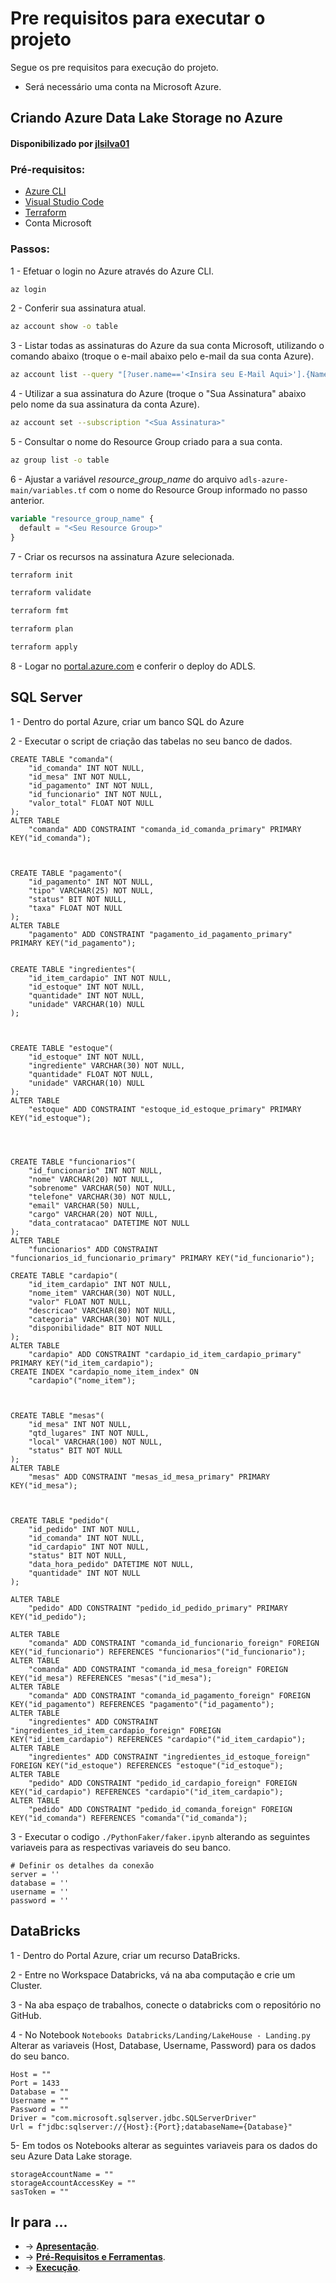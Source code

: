 # Pre requisitos para executar o projeto 

Segue os pre requisitos para execução do projeto.

- Será necessário uma conta na Microsoft Azure.

## Criando Azure Data Lake Storage no Azure

#### Disponibilizado por [jlsilva01](https://github.com/jlsilva01)

### Pré-requisitos:

- [Azure CLI](https://learn.microsoft.com/pt-br/cli/azure/)
- [Visual Studio Code](https://code.visualstudio.com/download)
- [Terraform](https://www.terraform.io/downloads)
- Conta Microsoft

### Passos:

1 - Efetuar o login no Azure através do Azure CLI.

```sh
az login
```

2 - Conferir sua assinatura atual.

```sh
az account show -o table
```

3 - Listar todas as assinaturas do Azure da sua conta Microsoft, utilizando o comando abaixo (troque o e-mail abaixo pelo e-mail da sua conta Azure).

```sh
az account list --query "[?user.name=='<Insira seu E-Mail Aqui>'].{Name:name, ID:id, Default:isDefault}" -o table
```

4 - Utilizar a sua assinatura do Azure (troque o "Sua Assinatura" abaixo pelo nome da sua assinatura da conta Azure).

```sh
az account set --subscription "<Sua Assinatura>"
```

5 - Consultar o nome do Resource Group criado para a sua conta.

```sh
az group list -o table
```

6 - Ajustar a variável _resource_group_name_ do arquivo `adls-azure-main/variables.tf` com o nome do Resource Group informado no passo anterior.

```terraform
variable "resource_group_name" {
  default = "<Seu Resource Group>"
}
```

7 - Criar os recursos na assinatura Azure selecionada.

```sh
terraform init
```

```sh
terraform validate
```

```sh
terraform fmt
```

```sh
terraform plan
```

```sh
terraform apply
```

8 - Logar no [portal.azure.com](https://portal.azure.com/) e conferir o deploy do ADLS.

## SQL Server 

1 - Dentro do portal Azure, criar um banco SQL do Azure

2 - Executar o script de criação das tabelas no seu banco de dados. 

```
CREATE TABLE "comanda"(
    "id_comanda" INT NOT NULL,
    "id_mesa" INT NOT NULL,
    "id_pagamento" INT NOT NULL,
    "id_funcionario" INT NOT NULL,
    "valor_total" FLOAT NOT NULL
);
ALTER TABLE
    "comanda" ADD CONSTRAINT "comanda_id_comanda_primary" PRIMARY KEY("id_comanda");



CREATE TABLE "pagamento"(
    "id_pagamento" INT NOT NULL,
    "tipo" VARCHAR(25) NOT NULL,
    "status" BIT NOT NULL,
    "taxa" FLOAT NOT NULL
);
ALTER TABLE
    "pagamento" ADD CONSTRAINT "pagamento_id_pagamento_primary" PRIMARY KEY("id_pagamento");


CREATE TABLE "ingredientes"(
    "id_item_cardapio" INT NOT NULL,
    "id_estoque" INT NOT NULL,
    "quantidade" INT NOT NULL,
    "unidade" VARCHAR(10) NULL
);



CREATE TABLE "estoque"(
    "id_estoque" INT NOT NULL,
    "ingrediente" VARCHAR(30) NOT NULL,
    "quantidade" FLOAT NOT NULL,
    "unidade" VARCHAR(10) NULL
);
ALTER TABLE
    "estoque" ADD CONSTRAINT "estoque_id_estoque_primary" PRIMARY KEY("id_estoque");




CREATE TABLE "funcionarios"(
    "id_funcionario" INT NOT NULL,
    "nome" VARCHAR(20) NOT NULL,
    "sobrenome" VARCHAR(50) NOT NULL,
    "telefone" VARCHAR(30) NOT NULL,
    "email" VARCHAR(50) NULL,
    "cargo" VARCHAR(20) NOT NULL,
    "data_contratacao" DATETIME NOT NULL
);
ALTER TABLE
    "funcionarios" ADD CONSTRAINT "funcionarios_id_funcionario_primary" PRIMARY KEY("id_funcionario");

CREATE TABLE "cardapio"(
    "id_item_cardapio" INT NOT NULL,
    "nome_item" VARCHAR(30) NOT NULL,
    "valor" FLOAT NOT NULL,
    "descricao" VARCHAR(80) NOT NULL,
    "categoria" VARCHAR(30) NOT NULL,
    "disponibilidade" BIT NOT NULL
);
ALTER TABLE
    "cardapio" ADD CONSTRAINT "cardapio_id_item_cardapio_primary" PRIMARY KEY("id_item_cardapio");
CREATE INDEX "cardapio_nome_item_index" ON
    "cardapio"("nome_item");



CREATE TABLE "mesas"(
    "id_mesa" INT NOT NULL,
    "qtd_lugares" INT NOT NULL,
    "local" VARCHAR(100) NOT NULL,
    "status" BIT NOT NULL
);
ALTER TABLE
    "mesas" ADD CONSTRAINT "mesas_id_mesa_primary" PRIMARY KEY("id_mesa");



CREATE TABLE "pedido"(
    "id_pedido" INT NOT NULL,
    "id_comanda" INT NOT NULL,
    "id_cardapio" INT NOT NULL,
    "status" BIT NOT NULL,
    "data_hora_pedido" DATETIME NOT NULL,
    "quantidade" INT NOT NULL
);

ALTER TABLE
    "pedido" ADD CONSTRAINT "pedido_id_pedido_primary" PRIMARY KEY("id_pedido");

ALTER TABLE
    "comanda" ADD CONSTRAINT "comanda_id_funcionario_foreign" FOREIGN KEY("id_funcionario") REFERENCES "funcionarios"("id_funcionario");
ALTER TABLE
    "comanda" ADD CONSTRAINT "comanda_id_mesa_foreign" FOREIGN KEY("id_mesa") REFERENCES "mesas"("id_mesa");
ALTER TABLE
    "comanda" ADD CONSTRAINT "comanda_id_pagamento_foreign" FOREIGN KEY("id_pagamento") REFERENCES "pagamento"("id_pagamento");
ALTER TABLE
    "ingredientes" ADD CONSTRAINT "ingredientes_id_item_cardapio_foreign" FOREIGN KEY("id_item_cardapio") REFERENCES "cardapio"("id_item_cardapio");
ALTER TABLE
    "ingredientes" ADD CONSTRAINT "ingredientes_id_estoque_foreign" FOREIGN KEY("id_estoque") REFERENCES "estoque"("id_estoque");
ALTER TABLE
    "pedido" ADD CONSTRAINT "pedido_id_cardapio_foreign" FOREIGN KEY("id_cardapio") REFERENCES "cardapio"("id_item_cardapio");
ALTER TABLE
    "pedido" ADD CONSTRAINT "pedido_id_comanda_foreign" FOREIGN KEY("id_comanda") REFERENCES "comanda"("id_comanda");
```

3 - Executar o codigo `./PythonFaker/faker.ipynb` alterando as seguintes variaveis para as respectivas variaveis do seu banco.
``` 
# Definir os detalhes da conexão
server = ''
database = ''
username = ''
password = ''
```

## DataBricks

1 - Dentro do Portal Azure, criar um recurso DataBricks.

2 - Entre no Workspace Databricks, vá na aba computação e crie um Cluster.

3 - Na aba espaço de trabalhos, conecte o databricks com o repositório no GitHub. 

4 - No Notebook `Notebooks Databricks/Landing/LakeHouse - Landing.py` Alterar as variaveis (Host, Database, Username, Password) para os dados do seu banco.
```
Host = ""
Port = 1433
Database = ""
Username = ""
Password = ""
Driver = "com.microsoft.sqlserver.jdbc.SQLServerDriver"
Url = f"jdbc:sqlserver://{Host}:{Port};databaseName={Database}"
```

5- Em todos os Notebooks alterar as seguintes variaveis para os dados do seu Azure Data Lake storage.
```
storageAccountName = ""
storageAccountAccessKey = ""
sasToken = ""
```

## Ir para ...

- -> **[Apresentação](./index.md)**.
- -> **[Pré-Requisitos e Ferramentas](./prerequisitos.md)**.
- -> **[Execução](./comoExecutar.md)**.
